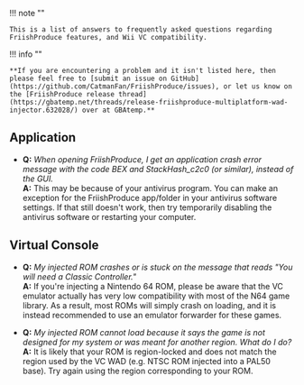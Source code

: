 !!! note ""
	
	This is a list of answers to frequently asked questions regarding FriishProduce features, and Wii VC compatibility.
	
!!! info ""
	
	**If you are encountering a problem and it isn't listed here, then please feel free to [submit an issue on GitHub](https://github.com/CatmanFan/FriishProduce/issues), or let us know on the [FriishProduce release thread](https://gbatemp.net/threads/release-friishproduce-multiplatform-wad-injector.632028/) over at GBAtemp.**
	
## Application

* **Q:** *When opening FriishProduce, I get an application crash error message with the code BEX and StackHash_c2c0 (or similar), instead of the GUI.*<br />
  **A:** This may be because of your antivirus program. You can make an exception for the FriishProduce app/folder in your antivirus software settings. If that still doesn't work, then try temporarily disabling the antivirus software or restarting your computer.

## Virtual Console

* **Q:** *My injected ROM crashes or is stuck on the message that reads "You will need a Classic Controller."*<br />
  **A:** If you're injecting a Nintendo 64 ROM, please be aware that the VC emulator actually has very low compatibility with most of the N64 game library. As a result, most ROMs will simply crash on loading, and it is instead recommended to use an emulator forwarder for these games.
  
* **Q:** *My injected ROM cannot load because it says the game is not designed for my system or was meant for another region. What do I do?*<br />
  **A:** It is likely that your ROM is region-locked and does not match the region used by the VC WAD (e.g. NTSC ROM injected into a PAL50 base). Try again using the region corresponding to your ROM.